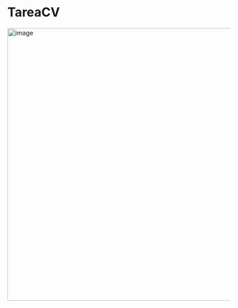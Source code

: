 # TareaCV
<img width="886" height="616" alt="image" src="https://github.com/user-attachments/assets/0903f427-2e91-44f9-9f23-22cd77c3e3d1" />
